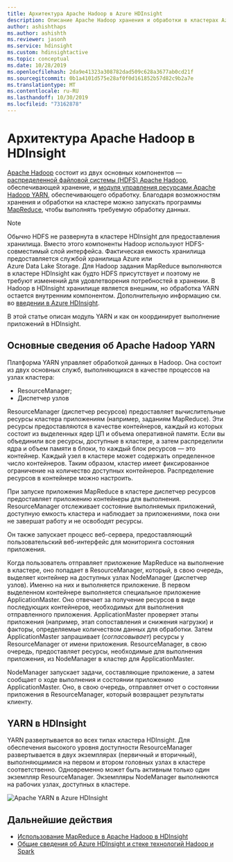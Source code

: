 ```yaml
---
title: Архитектура Apache Hadoop в Azure HDInsight
description: Описание Apache Hadoop хранения и обработки в кластерах Azure HDInsight.
author: ashishthaps
ms.author: ashishth
ms.reviewer: jasonh
ms.service: hdinsight
ms.custom: hdinsightactive
ms.topic: conceptual
ms.date: 10/28/2019
ms.openlocfilehash: 2da9e41323a308782dad509c628a3677ab0cd21f
ms.sourcegitcommit: 0b1a4101d575e28af0f0d161852b57d82c9b2a7e
ms.translationtype: MT
ms.contentlocale: ru-RU
ms.lasthandoff: 10/30/2019
ms.locfileid: "73162878"
---
```

# <a name="apache-hadoop-architecture-in-hdinsight"></a>Архитектура Apache Hadoop в HDInsight

[Apache Hadoop](https://hadoop.apache.org/) состоит из двух основных компонентов — [распределенной файловой системы (HDFS) Apache Hadoop](https://hadoop.apache.org/docs/current/hadoop-project-dist/hadoop-hdfs/HdfsUserGuide.html), обеспечивающей хранение, и [модуля управления ресурсами Apache Hadoop YARN](https://hadoop.apache.org/docs/current/hadoop-yarn/hadoop-yarn-site/YARN.html), обеспечивающего обработку. Благодаря возможностям хранения и обработки на кластере можно запускать программы [MapReduce](https://hadoop.apache.org/docs/current/hadoop-mapreduce-client/hadoop-mapreduce-client-core/MapReduceTutorial.html), чтобы выполнять требуемую обработку данных.

> [!NOTE]  
> Обычно HDFS не развернута в кластере HDInsight для предоставления хранилища. Вместо этого компоненты Hadoop используют HDFS-совместимый слой интерфейса. Фактическая емкость хранилища предоставляется службой хранилища Azure или Azure Data Lake Storage. Для Hadoop задания MapReduce выполняются в кластере HDInsight как будто HDFS присутствует и поэтому не требуют изменений для удовлетворения потребностей в хранении. В Hadoop в HDInsight хранилище является внешним, но обработка YARN остается внутренним компонентом. Дополнительную информацию см. во [введении в Azure HDInsight](hadoop/apache-hadoop-introduction.md).

В этой статье описан модуль YARN и как он координирует выполнение приложений в HDInsight.

## <a name="apache-hadoop-yarn-basics"></a>Основные сведения об Apache Hadoop YARN

Платформа YARN управляет обработкой данных в Hadoop. Она состоит из двух основных служб, выполняющихся в качестве процессов на узлах кластера:

* ResourceManager;
* Диспетчер узлов

ResourceManager (диспетчер ресурсов) предоставляет вычислительные ресурсы кластера приложениям (например, заданиям MapReduce). Эти ресурсы предоставляются в качестве контейнеров, каждый из которых состоит из выделенных ядер ЦП и объема оперативной памяти. Если вы объединили все ресурсы, доступные в кластере, а затем распределили ядра и объем памяти в блоки, то каждый блок ресурсов — это контейнер. Каждый узел в кластере может содержать определенное число контейнеров. Таким образом, кластер имеет фиксированное ограничение на количество доступных контейнеров. Распределение ресурсов в контейнере можно настроить.

При запуске приложения MapReduce в кластере диспетчер ресурсов предоставляет приложению контейнеры для выполнения. ResourceManager отслеживает состояние выполняемых приложений, доступную емкость кластера и наблюдает за приложениями, пока они не завершат работу и не освободят ресурсы.

Он также запускает процесс веб-сервера, предоставляющий пользовательский веб-интерфейс для мониторинга состояния приложения.

Когда пользователь отправляет приложение MapReduce на выполнение в кластере, оно попадает в ResourceManager, который, в свою очередь, выделяет контейнер на доступных узлах NodeManager (диспетчер узлов). Именно на них и выполняется приложение. В первом выделенном контейнере выполняется специальное приложение ApplicationMaster. Оно отвечает за получение ресурсов в виде последующих контейнеров, необходимых для выполнения отправленного приложения. ApplicationMaster проверяет этапы приложения (например, этап сопоставления и снижения нагрузки) и факторы, определяемые количеством данных для обработки. Затем ApplicationMaster запрашивает (*согласовывает*) ресурсы у ResourceManager от имени приложения. ResourceManager, в свою очередь, предоставляет ресурсы, необходимые для выполнения приложения, из NodeManager в кластер для ApplicationMaster.

NodeManager запускает задачи, составляющие приложение, а затем сообщает о ходе выполнения и состоянии приложению ApplicationMaster. Оно, в свою очередь, отправляет отчет о состоянии приложения в ResourceManager, который возвращает результаты клиенту.

## <a name="yarn-on-hdinsight"></a>YARN в HDInsight

YARN развертывается во всех типах кластера HDInsight. Для обеспечения высокого уровня доступности ResourceManager развертывается в двух экземплярах (первичный и вторичный), выполняющимися на первом и втором головных узлах в кластере соответственно. Одновременно может быть активным только один экземпляр ResourceManager. Экземпляры NodeManager выполняются на рабочих узлах, доступных в кластере.

![Apache YARN в Azure HDInsight](./media/hdinsight-hadoop-architecture/apache-yarn-on-hdinsight.png)

## <a name="next-steps"></a>Дальнейшие действия

* [Использование MapReduce в Apache Hadoop в HDInsight](hadoop/hdinsight-use-mapreduce.md)
* [Общие сведения об Azure HDInsight и стеке технологий Hadoop и Spark](hadoop/apache-hadoop-introduction.md)
